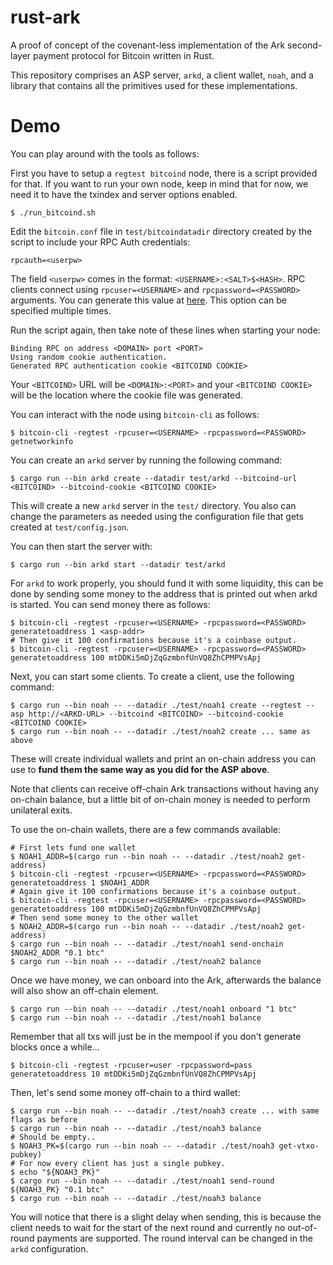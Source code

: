 rust-ark
========

A proof of concept of the covenant-less implementation of the Ark second-layer payment protocol for Bitcoin written in Rust.

This repository comprises an ASP server, `arkd`, a client wallet, `noah`, and
a library that contains all the primitives used for these implementations.




# Demo

You can play around with the tools as follows:


First you have to setup a `regtest bitcoind` node, there is a script provided for
that. If you want to run your own node, keep in mind that for now, we need it
to have the txindex and server options enabled.

```
$ ./run_bitcoind.sh
```

Edit the `bitcoin.conf` file in `test/bitcoindatadir` directory created by the script to include your RPC Auth credentials:

```
rpcauth=<userpw>
```

The field `<userpw>` comes in the format: `<USERNAME>:<SALT>$<HASH>`. 
RPC clients connect using `rpcuser=<USERNAME>` and `rpcpassword=<PASSWORD>` arguments. 
You can generate this value at [here](https://jlopp.github.io/bitcoin-core-rpc-auth-generator/). 
This option can be specified multiple times.

Run the script again, then take note of these lines when starting your node:

```
Binding RPC on address <DOMAIN> port <PORT>
Using random cookie authentication.
Generated RPC authentication cookie <BITCOIND COOKIE>
```

Your `<BITCOIND>` URL will be `<DOMAIN>:<PORT>` and your `<BITCOIND COOKIE>` will be the location where the cookie file was generated.

You can interact with the node using `bitcoin-cli` as follows:

```
$ bitcoin-cli -regtest -rpcuser=<USERNAME> -rpcpassword=<PASSWORD> getnetworkinfo
```

You can create an `arkd` server by running the following command:

```
$ cargo run --bin arkd create --datadir test/arkd --bitcoind-url <BITCOIND> --bitcoind-cookie <BITCOIND COOKIE>
```

This will create a new `arkd` server in the `test/` directory. You also can change the parameters as needed using the configuration file that gets created at `test/config.json`.

You can then start the server with:

```
$ cargo run --bin arkd start --datadir test/arkd
```

For `arkd` to work properly, you should fund it with some liquidity, this
can be done by sending some money to the address that is printed out when arkd
is started. You can send money there as follows:

```
$ bitcoin-cli -regtest -rpcuser=<USERNAME> -rpcpassword=<PASSWORD> generatetoaddress 1 <asp-addr>
# Then give it 100 confirmations because it's a coinbase output.
$ bitcoin-cli -regtest -rpcuser=<USERNAME> -rpcpassword=<PASSWORD> generatetoaddress 100 mtDDKi5mDjZqGzmbnfUnVQ8ZhCPMPVsApj
```

Next, you can start some clients. To create a client, use the following command:

```
$ cargo run --bin noah -- --datadir ./test/noah1 create --regtest --asp http://<ARKD-URL> --bitcoind <BITCOIND> --bitcoind-cookie <BITCOIND COOKIE>
$ cargo run --bin noah -- --datadir ./test/noah2 create ... same as above 
```

These will create individual wallets and print an on-chain address you can use
to **fund them the same way as you did for the ASP above**. 

Note that clients can receive off-chain Ark transactions without having any on-chain balance, 
but a little bit of on-chain money is needed to perform unilateral exits.

To use the on-chain wallets, there are a few commands available:

```
# First lets fund one wallet
$ NOAH1_ADDR=$(cargo run --bin noah -- --datadir ./test/noah2 get-address)
$ bitcoin-cli -regtest -rpcuser=<USERNAME> -rpcpassword=<PASSWORD> generatetoaddress 1 $NOAH1_ADDR
# Again give it 100 confirmations because it's a coinbase output.
$ bitcoin-cli -regtest -rpcuser=<USERNAME> -rpcpassword=<PASSWORD> generatetoaddress 100 mtDDKi5mDjZqGzmbnfUnVQ8ZhCPMPVsApj
# Then send some money to the other wallet
$ NOAH2_ADDR=$(cargo run --bin noah -- --datadir ./test/noah2 get-address)
$ cargo run --bin noah -- --datadir ./test/noah1 send-onchain $NOAH2_ADDR "0.1 btc"
$ cargo run --bin noah -- --datadir ./test/noah2 balance
```

Once we have money, we can onboard into the Ark, afterwards the balance will
also show an off-chain element.

```
$ cargo run --bin noah -- --datadir ./test/noah1 onboard "1 btc"
$ cargo run --bin noah -- --datadir ./test/noah1 balance
```

Remember that all txs will just be in the mempool if you don't generate blocks
once a while...
 
```
$ bitcoin-cli -regtest -rpcuser=user -rpcpassword=pass generatetoaddress 10 mtDDKi5mDjZqGzmbnfUnVQ8ZhCPMPVsApj
```

Then, let's send some money off-chain to a third wallet:

```
$ cargo run --bin noah -- --datadir ./test/noah3 create ... with same flags as before
$ cargo run --bin noah -- --datadir ./test/noah3 balance
# Should be empty..
$ NOAH3_PK=$(cargo run --bin noah -- --datadir ./test/noah3 get-vtxo-pubkey)
# For now every client has just a single pubkey.
$ echo "${NOAH3_PK}"
$ cargo run --bin noah -- --datadir ./test/noah1 send-round ${NOAH3_PK} "0.1 btc"
$ cargo run --bin noah -- --datadir ./test/noah3 balance
```

You will notice that there is a slight delay when sending, this is because the
client needs to wait for the start of the next round and currently no
out-of-round payments are supported. The round interval can be changed in the
`arkd` configuration.
